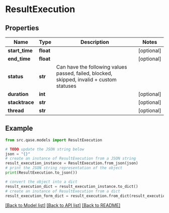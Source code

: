 # ResultExecution


## Properties

Name | Type | Description | Notes
------------ | ------------- | ------------- | -------------
**start_time** | **float** |  | [optional] 
**end_time** | **float** |  | [optional] 
**status** | **str** | Can have the following values passed, failed, blocked, skipped, invalid + custom statuses | 
**duration** | **int** |  | [optional] 
**stacktrace** | **str** |  | [optional] 
**thread** | **str** |  | [optional] 

## Example

```python
from src.qase.models import ResultExecution

# TODO update the JSON string below
json = "{}"
# create an instance of ResultExecution from a JSON string
result_execution_instance = ResultExecution.from_json(json)
# print the JSON string representation of the object
print(ResultExecution.to_json())

# convert the object into a dict
result_execution_dict = result_execution_instance.to_dict()
# create an instance of ResultExecution from a dict
result_execution_form_dict = result_execution.from_dict(result_execution_dict)
```
[[Back to Model list]](../README.md#documentation-for-models) [[Back to API list]](../README.md#documentation-for-api-endpoints) [[Back to README]](../README.md)


